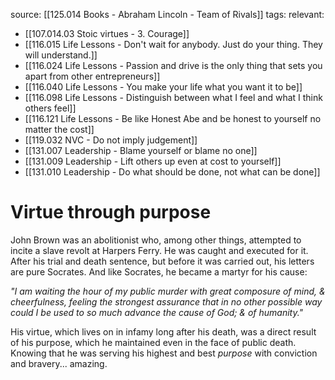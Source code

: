 source: [[125.014 Books - Abraham Lincoln - Team of Rivals]]
tags:
relevant:
- [[107.014.03 Stoic virtues - 3. Courage]]
- [[116.015 Life Lessons - Don't wait for anybody. Just do your thing. They will understand.]]
- [[116.024 Life Lessons - Passion and drive is the only thing that sets you apart from other entrepreneurs]]
- [[116.040 Life Lessons - You make your life what you want it to be]]
- [[116.098 Life Lessons - Distinguish between what I feel and what I think others feel]]
- [[116.121 Life Lessons - Be like Honest Abe and be honest to yourself no matter the cost]]
- [[119.032 NVC - Do not imply judgement]]
- [[131.007 Leadership - Blame yourself or blame no one]]
- [[131.009 Leadership - Lift others up even at cost to yourself]]
- [[131.010 Leadership - Do what should be done, not what can be done]]

# Virtue through purpose

John Brown was an abolitionist who, among other things, attempted to incite a slave revolt at Harpers Ferry. He was caught and executed for it. After his trial and death sentence, but before it was carried out, his letters are pure Socrates. And like Socrates, he became a martyr for his cause: 

_"I am waiting the hour of my public murder with great composure of mind, & cheerfulness, feeling the strongest assurance that in no other possible way could I be used to so much advance the cause of God; & of humanity."_

His virtue, which lives on in infamy long after his death, was a direct result of his purpose, which he maintained even in the face of public death. Knowing that he was serving his highest and best _purpose_ with conviction and bravery... amazing.